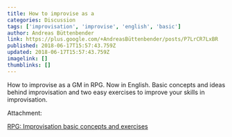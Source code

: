 ```yaml
---
title: How to improvise as a
categories: Discussion
tags: ['improvisation', 'improvise', 'english', 'basic']
author: Andreas Büttenbender
link: https://plus.google.com/+AndreasBüttenbender/posts/P7LrCR7LxBR
published: 2018-06-17T15:57:43.759Z
updated: 2018-06-17T15:57:43.759Z
imagelink: []
thumblinks: []
---
```


How to improvise as a GM in RPG. Now in English. Basic concepts and ideas behind improvisation and two easy exercises to improve your skills in improvisation.


Attachment:

<a href='https://youtu.be/Ku5gOok8Ha0'>RPG: Improvisation basic concepts and exercises</a>

